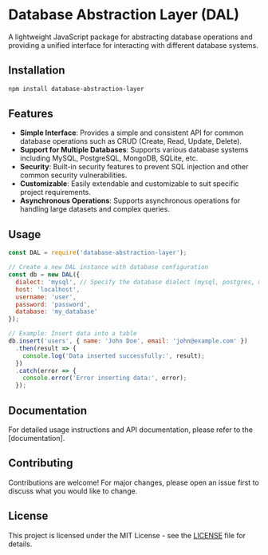 # Database Abstraction Layer (DAL)

A lightweight JavaScript package for abstracting database operations and providing a unified interface for interacting with different database systems.

## Installation

```bash
npm install database-abstraction-layer
```

## Features

- **Simple Interface**: Provides a simple and consistent API for common database operations such as CRUD (Create, Read, Update, Delete).
- **Support for Multiple Databases**: Supports various database systems including MySQL, PostgreSQL, MongoDB, SQLite, etc.
- **Security**: Built-in security features to prevent SQL injection and other common security vulnerabilities.
- **Customizable**: Easily extendable and customizable to suit specific project requirements.
- **Asynchronous Operations**: Supports asynchronous operations for handling large datasets and complex queries.

## Usage

```javascript
const DAL = require('database-abstraction-layer');

// Create a new DAL instance with database configuration
const db = new DAL({
  dialect: 'mysql', // Specify the database dialect (mysql, postgres, mongodb, sqlite, etc.)
  host: 'localhost',
  username: 'user',
  password: 'password',
  database: 'my_database'
});

// Example: Insert data into a table
db.insert('users', { name: 'John Doe', email: 'john@example.com' })
  .then(result => {
    console.log('Data inserted successfully:', result);
  })
  .catch(error => {
    console.error('Error inserting data:', error);
  });
```

## Documentation

For detailed usage instructions and API documentation, please refer to the [documentation].

## Contributing

Contributions are welcome! For major changes, please open an issue first to discuss what you would like to change.

## License

This project is licensed under the MIT License - see the [LICENSE](LICENSE) file for details.
